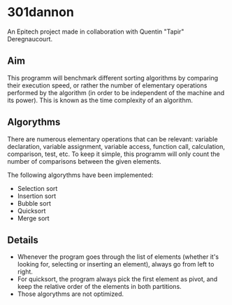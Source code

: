 # 301dannon

An Epitech project made in collaboration with Quentin "Tapir" Deregnaucourt.

## Aim

This programm will benchmark different sorting algorithms by comparing their execution speed, or rather the number of elementary operations performed by the algorithm (in order to be independent of the machine and its power). This is known as the time complexity of an algorithm.

## Algorythms

There are numerous elementary operations that can be relevant: variable declaration, variable assignment, variable access, function call, calculation, comparison, test, etc. To keep it simple, this programm will only count the number of comparisons between the given elements.

The following algorythms have been implemented:

- Selection sort
- Insertion sort
- Bubble sort
- Quicksort
- Merge sort

## Details

- Whenever the program goes through the list of elements (whether it's looking for, selecting or inserting an
element), always go from left to right.
- For quicksort, the program always pick the first element as pivot, and keep the relative order of the elements in
both partitions.
- Those algorythms are not optimized.
